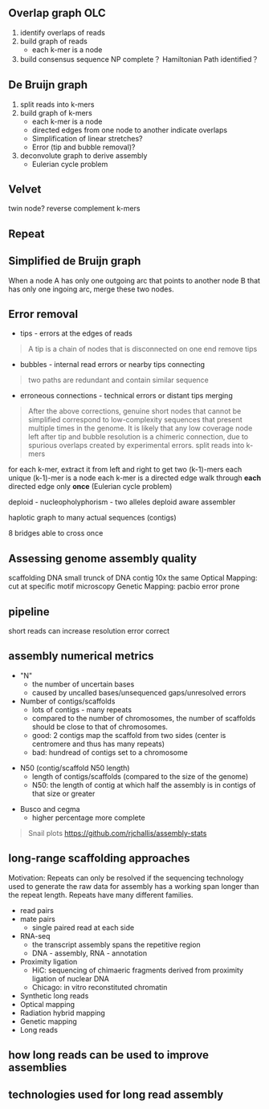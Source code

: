 ## Overlap graph OLC
1. identify overlaps of reads
2. build graph of reads
	* each k-mer is a node
3. build consensus sequence
NP complete？
Hamiltonian Path identified？
## De Bruijn graph
1. split reads into k-mers
2. build graph of k-mers
	* each k-mer is a node
	* directed edges from one node to another indicate overlaps
	* Simplification of linear stretches?
	* Error (tip and bubble removal)?
3. deconvolute graph to derive assembly
	* Eulerian cycle problem
## Velvet
twin node?
reverse complement k-mers
## Repeat

## Simplified de Bruijn graph
When a node A has only one outgoing arc that points to another node B that has only one ingoing arc, merge these two nodes.
## Error removal
* tips - errors at the edges of reads
> A tip is a chain of nodes that is disconnected on one end
> remove tips
* bubbles - internal read errors or nearby tips connecting
> two paths are redundant and contain similar sequence
* erroneous connections - technical errors or distant tips merging
> After the above corrections, genuine short nodes that cannot be simplified correspond to low-complexity sequences that present multiple times in the genome.
> It is likely that any low coverage node left after tip and bubble resolution is a chimeric connection, due to spurious overlaps created by experimental errors.
split reads into k-mers

for each k-mer, extract it from left and right to get two (k-1)-mers
each unique (k-1)-mer is a node
each k-mer is a directed edge 
walk through **each** directed edge only **once** (Eulerian cycle problem)




deploid - nucleopholyphorism - two alleles
deploid aware assembler

haplotic
graph to many actual sequences (contigs)

8 bridges able to cross once


## Assessing genome assembly quality




 


 
 scaffolding DNA
 small trunck of DNA 
 contig
 10x the same
 Optical Mapping: cut at specific motif microscopy
 Genetic Mapping:
 pacbio error prone

## pipeline

 short reads can increase resolution 
 error correct 

## assembly numerical metrics
- "N" 
	+ the number of uncertain bases
	+ caused by uncalled bases/unsequenced gaps/unresolved errors
- Number of contigs/scaffolds
	+ lots of contigs - many repeats
	+ compared to the number of chromosomes, the number of scaffolds should be close to that of chromosomes.
	+ good: 2 contigs map the scaffold from two sides (center is centromere and thus has many repeats)
	+ bad: hundread of contigs set to a chromosome
* N50 (contig/scaffold N50 length)
	+ length of contigs/scaffolds (compared to the size of the genome)
	+ N50:  the length of contig at which half the assembly is in contigs of that size or greater
- Busco and cegma 
	+ higher percentage more complete
> Snail plots https://github.com/rjchallis/assembly-stats
## long-range scaffolding approaches
Motivation: Repeats can only be resolved if the sequencing technology used to generate the raw data for assembly has a working span longer than the repeat length.
Repeats have many different families.
- read pairs
- mate pairs
	+ single paired read at each side
- RNA-seq
	+ the transcript assembly spans the repetitive region
	+ DNA - assembly, RNA - annotation
- Proximity ligation
	+ HiC: sequencing of chimaeric fragments derived from proximity ligation of nuclear DNA
	+ Chicago: in vitro reconstituted chromatin
- Synthetic long reads
- Optical mapping
- Radiation hybrid mapping
- Genetic mapping
- Long reads
## how long reads can be used to improve assemblies
## technologies used for long read assembly
<!--stackedit_data:
eyJoaXN0b3J5IjpbLTE1NTIyOTA3MzcsMTM1NDkwMjYyMCwtMz
QyOTI2MDk2LDI3OTc5NjA4NCwxODM5Njg2NjU2LC0xMDE4MTM5
NjA2LC03MzgyNTE4Niw4MjY2NzY3NzYsNDcxNzc4NDUyLDE3OT
IxOTkwMzEsLTE3NjQ1NzQ1NjcsNjA5MzUzOTQsLTIyMjE2NzEw
NCwxNzEwOTUzNDE4LDEzOTc5MDc1MTIsLTE1MzgyNTAxOTIsLT
E0MTUzMjA1OTYsLTE4MDYyOTY2MjUsMjAxMjcyNzc3MSwtMTkx
MDA1MjI5MV19
-->